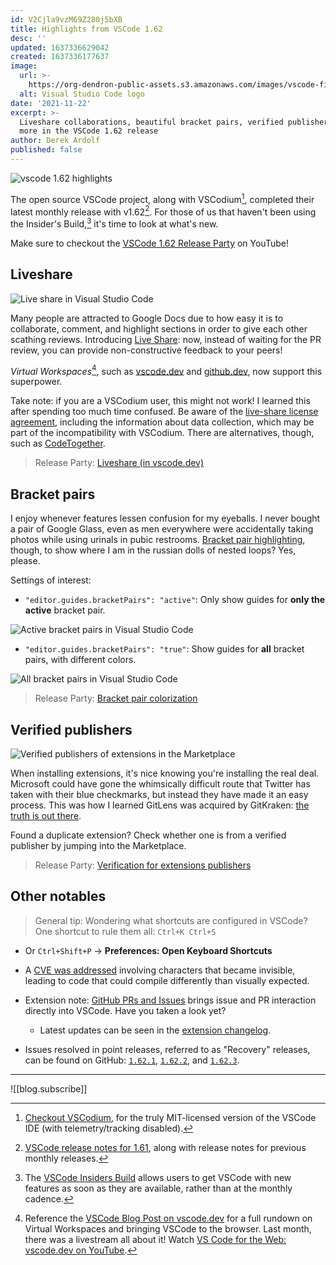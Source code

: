 ```yaml
---
id: V2Cjla9vzM69Z280j5bXB
title: Highlights from VSCode 1.62
desc: ''
updated: 1637336629042
created: 1637336177637
image:
  url: >-
    https://org-dendron-public-assets.s3.amazonaws.com/images/vscode-filter-hue-150.png
  alt: Visual Studio Code logo
date: '2021-11-22'
excerpt: >-
  Liveshare collaborations, beautiful bracket pairs, verified publishers, and
  more in the VSCode 1.62 release
author: Derek Ardolf
published: false
---
```


![vscode 1.62 highlights](https://org-dendron-public-assets.s3.amazonaws.com/images/vscode-filter-hue-150.png)

The open source VSCode project, along with VSCodium[^1], completed their latest monthly release with v1.62[^2]. For those of us that haven't been using the Insider's Build,[^3] it's time to look at what's new.

Make sure to checkout the [VSCode 1.62 Release Party](https://www.youtube.com/watch?v=IKvtYHfzE3g) on YouTube!

## Liveshare

![Live share in Visual Studio Code](https://org-dendron-public-assets.s3.amazonaws.com/images/blog-vscode-liveshare.gif)

Many people are attracted to Google Docs due to how easy it is to collaborate, comment, and highlight sections in order to give each other scathing reviews. Introducing [Live Share](https://marketplace.visualstudio.com/items?itemName=MS-vsliveshare.vsliveshare-pack): now, instead of waiting for the PR review, you can provide non-constructive feedback to your peers!

_Virtual Workspaces_[^4], such as [vscode.dev](https://vscode.dev/) and [github.dev](https://github.dev/), now support this superpower.

Take note: if you are a VSCodium user, this might not work! I learned this after spending too much time confused. Be aware of the [live-share license agreement](https://marketplace.visualstudio.com/items/MS-vsliveshare.vsliveshare/license), including the information about data collection, which may be part of the incompatibility with VSCodium. There are alternatives, though, such as [CodeTogether](https://www.codetogether.com/).

> Release Party: [Liveshare (in vscode.dev)](https://youtu.be/IKvtYHfzE3g?t=170)

## Bracket pairs

I enjoy whenever features lessen confusion for my eyeballs. I never bought a pair of Google Glass, even as men everywhere were accidentally taking photos while using urinals in pubic restrooms. [Bracket pair highlighting](https://code.visualstudio.com/updates/v1_62#_improved-bracket-pair-guides), though, to show where I am in the russian dolls of nested loops? Yes, please.

Settings of interest:
- `"editor.guides.bracketPairs": "active"`: Only show guides for **only the active** bracket pair.

![Active bracket pairs in Visual Studio Code](https://org-dendron-public-assets.s3.amazonaws.com/images/blog-vscode-active-bracketpairs.gif)

- `"editor.guides.bracketPairs": "true"`: Show guides for **all** bracket pairs, with different colors.

![All bracket pairs in Visual Studio Code](https://org-dendron-public-assets.s3.amazonaws.com/images/blog-vscode-always-bracketpairs.gif)

> Release Party: [Bracket pair colorization](https://youtu.be/IKvtYHfzE3g?t=857)

## Verified publishers

![Verified publishers of extensions in the Marketplace](https://org-dendron-public-assets.s3.amazonaws.com/images/blog-vscode-verified-publishers.gif)

When installing extensions, it's nice knowing you're installing the real deal. Microsoft could have gone the whimsically difficult route that Twitter has taken with their blue checkmarks, but instead they have made it an easy process. This was how I learned GitLens was acquired by GitKraken: [the truth is out there](https://www.gitkraken.com/blog/gitkraken-acquires-gitlens-for-visual-studio-code).

Found a duplicate extension? Check whether one is from a verified publisher by jumping into the Marketplace.

> Release Party: [Verification for extensions publishers](https://youtu.be/IKvtYHfzE3g?t=1384)

## Other notables

> General tip: Wondering what shortcuts are configured in VSCode? One shortcut to rule them all: `Ctrl+K Ctrl+S`
- Or `Ctrl+Shift+P` -> **Preferences: Open Keyboard Shortcuts**

- A [CVE was addressed](https://code.visualstudio.com/updates/v1_62#_unicode-directional-formatting-characters) involving characters that became invisible, leading to code that could compile differently than visually expected.
- Extension note: [GitHub PRs and Issues](https://code.visualstudio.com/updates/v1_62#_github-pull-requests-and-issues) brings issue and PR interaction directly into VSCode. Have you taken a look yet?
  - Latest updates can be seen in the [extension changelog](https://github.com/microsoft/vscode-pull-request-github/blob/main/CHANGELOG.md#0320).
- Issues resolved in point releases, referred to as "Recovery" releases, can be found on GitHub: [`1.62.1`](https://github.com/microsoft/vscode/issues?q=is%3Aissue+milestone%3A%22October+2021+Recovery%22+is%3Aclosed), [`1.62.2`](https://github.com/microsoft/vscode/issues?q=is%3Aissue+milestone%3A%22October+2021+Recovery+2%22+is%3Aclosed), and [`1.62.3`](https://github.com/microsoft/vscode/issues?q=is%3Aissue+milestone%3A%22October+2021+Recovery+3%22+is%3Aclosed).

---

![[blog.subscribe]]

[^1]: [Checkout VSCodium](https://vscodium.com/), for the truly MIT-licensed version of the VSCode IDE (with telemetry/tracking disabled).
[^2]: [VSCode release notes for 1.61](https://code.visualstudio.com/updates/v1_61), along with release notes for previous monthly releases.
[^3]: The [VSCode Insiders Build](https://code.visualstudio.com/insiders) allows users to get VSCode with new features as soon as they are available, rather than at the monthly cadence.
[^4]: Reference the [VSCode Blog Post on vscode.dev](https://code.visualstudio.com/blogs/2021/10/20/vscode-dev) for a full rundown on Virtual Workspaces and bringing VSCode to the browser. Last month, there was a livestream all about it! Watch [VS Code for the Web: vscode.dev on YouTube](https://www.youtube.com/watch?v=sy3TUb_iVJM).
